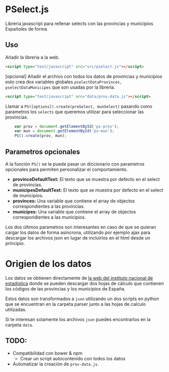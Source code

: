 # PSelect.js

Libreria javascript para rellenar selects con las provincias y municipios Españoles de forma 

## Uso

Añadir la libreria a la web.

```html
<script type="text/javascript" src="src/pselect.js"></script>
```
[opcional] Añadir el archivo con todos los datos de provincias y municipios esto crea dos variables globales `pselectDataProvinces, pselectDataMunicipes` que son usadas por la librería.

```html
<script type="text/javascript" src="data/prov-data.js"></script>
```

Llamar a `PS([options]).create(proSelect, munSelect)` pasando como parametros los `selects` que queremos utilizar para seleccionar las provincias.

```javascript
	var prov = document.getElementById('ps-prov');
	var mun = document.getElementById('ps-mun');
	PS().create(prov, mun);
```

## Parametros opcionales

A la función `PS()` se le puede pasar un diccionario con parametros opcionales para permiten personalizar el comportamiento.

* **provinceDefaultText:** El texto que se muestra por defecto en el select de provincias.
* **municipesDefaultText:** El texto que se muestra por defecto en el select de municipios.
* **provinces:** Una variable que contiene el array de objectos correspondientes a las provincias. 
* **municipes:** Una variable que contiene el array de objectos correspondientes a las municipios. 

Los dos últimos parametros son interesantes en caso de que se quieran cargar los datos de forma asíncrona, utilizando por ejemplo ajax para descargar los archivos json en lugar de incluirlos en el html desde un principio.

# Origien de los datos

Los datos se obtienen directamente de [la web del instituto nacional de estadística](http://www.ine.es/jaxi/menu.do?type=pcaxis&path=%2Ft20%2Fe245%2Fcodmun%2F&file=inebase&L=0) donde se pueden descargar dos hojas de cálculo que contienen los códigos de las provincias y los municipios de España.

Estos datos son transformados a `json` utilizando un dos scripts en python que se encuentran en la carpeta parser junto a las hojas de calculo utilizadas.

Si te interesan solamente los archivos `json` puedes encontrarlos en la carpeta `data`.


## TODO:

- Compatibilidad con bower & npm
	- Crear un script autocontenido con todos los datos
- Automatizar la creación de `prov-data.js`.
